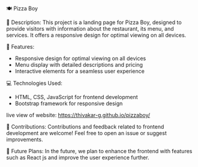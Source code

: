 🍽️ Pizza Boy 

📝 Description:
     This project is a landing page for Pizza Boy, designed to provide visitors with information about the restaurant, its menu, and services. It offers a responsive design for optimal viewing on all devices.

🚀 Features:
- Responsive design for optimal viewing on all devices
- Menu display with detailed descriptions and pricing
- Interactive elements for a seamless user experience

💻 Technologies Used:
- HTML, CSS, JavaScript for frontend development
- Bootstrap framework for responsive design

 live view of website:
        https://thivakar-g.github.io/pizzaboy/
  
🤝 Contributions:
        Contributions and feedback related to frontend development are welcome! Feel free to open an issue or suggest improvements.

📅 Future Plans:
       In the future, we plan to enhance the frontend with features such as React js and improve the user experience further.
